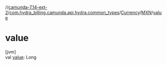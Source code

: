 //[camunda-7.14-ext-2](../../../../index.md)/[com.hydra_billing.camunda.api.hydra.common_types](../../index.md)/[Currency](../index.md)/[MXN](index.md)/[value](value.md)

# value

[jvm]\
val [value](value.md): Long
